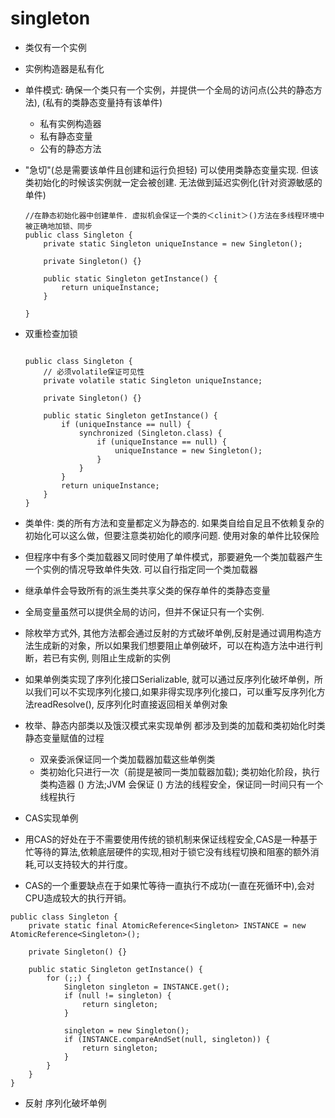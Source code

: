 # singleton

- 类仅有一个实例

- 实例构造器是私有化

- 单件模式: 确保一个类只有一个实例，并提供一个全局的访问点(公共的静态方法), (私有的类静态变量持有该单件)
    - 私有实例构造器
    - 私有静态变量
    - 公有的静态方法

- "急切"(总是需要该单件且创建和运行负担轻) 可以使用类静态变量实现. 但该类初始化的时候该实例就一定会被创建. 无法做到延迟实例化(针对资源敏感的单件)
    ```
    //在静态初始化器中创建单件. 虚拟机会保证一个类的＜clinit＞()方法在多线程环境中被正确地加锁、同步
    public class Singleton {
        private static Singleton uniqueInstance = new Singleton();
     
        private Singleton() {}
     
        public static Singleton getInstance() {
            return uniqueInstance;
        }
        
    }
    ```
    
- 双重检查加锁
    ```
    
    public class Singleton {
        // 必须volatile保证可见性
        private volatile static Singleton uniqueInstance;
     
        private Singleton() {}
     
        public static Singleton getInstance() {
            if (uniqueInstance == null) {
                synchronized (Singleton.class) {
                    if (uniqueInstance == null) {
                        uniqueInstance = new Singleton();
                    }
                }
            }
            return uniqueInstance;
        }
    }
    ```
    
- 类单件: 类的所有方法和变量都定义为静态的. 如果类自给自足且不依赖复杂的初始化可以这么做，但要注意类初始化的顺序问题. 使用对象的单件比较保险

- 但程序中有多个类加载器又同时使用了单件模式，那要避免一个类加载器产生一个实例的情况导致单件失效. 可以自行指定同一个类加载器

- 继承单件会导致所有的派生类共享父类的保存单件的类静态变量

- 全局变量虽然可以提供全局的访问，但并不保证只有一个实例.

- 除枚举方式外, 其他方法都会通过反射的方式破坏单例,反射是通过调用构造方法生成新的对象，所以如果我们想要阻止单例破坏，可以在构造方法中进行判断，若已有实例, 则阻止生成新的实例

- 如果单例类实现了序列化接口Serializable, 就可以通过反序列化破坏单例，所以我们可以不实现序列化接口,如果非得实现序列化接口，可以重写反序列化方法readResolve(), 反序列化时直接返回相关单例对象

- 枚举、静态内部类以及饿汉模式来实现单例  都涉及到类的加载和类初始化时类静态变量赋值的过程
    - 双亲委派保证同一个类加载器加载这些单例类
    - 类初始化只进行一次（前提是被同一类加载器加载); 类初始化阶段，执行类构造器 <cinit>() 方法;JVM 会保证 <cinit>() 方法的线程安全，保证同一时间只有一个线程执行
    
- CAS实现单例
- 用CAS的好处在于不需要使用传统的锁机制来保证线程安全,CAS是一种基于忙等待的算法,依赖底层硬件的实现,相对于锁它没有线程切换和阻塞的额外消耗,可以支持较大的并行度。
- CAS的一个重要缺点在于如果忙等待一直执行不成功(一直在死循环中),会对CPU造成较大的执行开销。
```
public class Singleton {
    private static final AtomicReference<Singleton> INSTANCE = new AtomicReference<Singleton>(); 

    private Singleton() {}

    public static Singleton getInstance() {
        for (;;) {
            Singleton singleton = INSTANCE.get();
            if (null != singleton) {
                return singleton;
            }

            singleton = new Singleton();
            if (INSTANCE.compareAndSet(null, singleton)) {
                return singleton;
            }
        }
    }
}
```
- 反射 序列化破坏单例